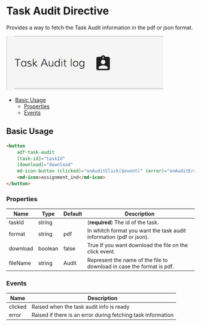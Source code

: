 # Task Audit Directive

Provides a way to fetch the Task Audit information in the pdf or json format.

![adf-task-audit-directive](docassets/images/adf-task-audit-directive.png)

<!-- markdown-toc start - Don't edit this section.  npm run toc to generate it-->

<!-- toc -->

- [Basic Usage](#basic-usage)
  * [Properties](#properties)
  * [Events](#events)

<!-- tocstop -->

<!-- markdown-toc end -->

## Basic Usage

```html
<button
    adf-task-audit
    [task-id]="taskId"
    [download]="download"
    md-icon-button (clicked)="onAuditClick($event)" (error)="onAuditError($event)" >
    <md-icon>assignment_ind</md-icon>
</button>
```

### Properties

| Name | Type | Default | Description |
| --- | --- | --- | --- |
| taskId | string | | (**required**) The id of the task. |
| format | string | pdf | In whitch format you want the task audit information (pdf or json). |
| download | boolean | false | True If you want download the file on the click event. |
| fileName | string | Audit | Represent the name of the file to download in case the format is pdf. |

### Events

| Name | Description |
| --- | --- |
| clicked | Raised when the task audit info is ready |
| error | Raised if there is an error during fetching task information |
